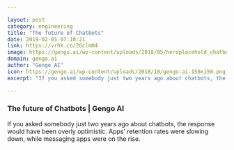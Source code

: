 ```yaml
---

layout: post
category: engineering
title: "The future of Chatbots"
date: 2019-02-01 07:10:21
link: https://vrhk.co/2GclmH4
image: https://gengo.ai/wp-content/uploads/2018/05/heroplacehold_chatbots.png
domain: gengo.ai
author: "Gengo AI"
icon: https://gengo.ai/wp-content/uploads/2018/10/gengo-ai-150x150.png
excerpt: "If you asked somebody just two years ago about chatbots, the response would have been overly optimistic. Apps’ retention rates were slowing down, while messaging apps were on the rise."

---
```


### The future of Chatbots | Gengo AI

If you asked somebody just two years ago about chatbots, the response would have been overly optimistic. Apps’ retention rates were slowing down, while messaging apps were on the rise.